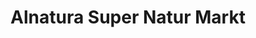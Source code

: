 ---
title: "Alnatura Super Natur Markt"
url: /duesseldorf/alnatura-super-natur-markt/
shop: Supermarkt
---